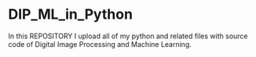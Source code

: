 # DIP_ML_in_Python
In this REPOSITORY I upload all of my python and related files with source code of Digital Image Processing and Machine Learning.
